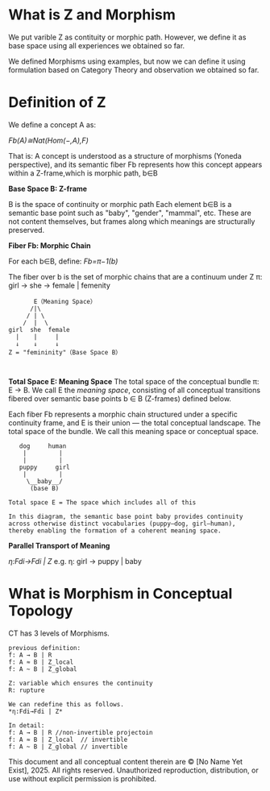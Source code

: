 # What is Z and Morphism
We put varible Z as contituity or morphic path. However, we define it as base space using all experiences we obtained so far.

We defined Morphisms using examples, but now we can define it using formulation based on Category Theory and observation we obtained so far.

# Definition of Z
We define a concept A as:

*Fb(A)≅Nat(Hom(−,A),F)*

That is: A concept is understood as a structure of morphisms (Yoneda perspective),
and its semantic fiber Fb​ represents how this concept appears within a Z-frame,which is morphic path, b∈B


**Base Space B: Z-frame**

B is the space of continuity or morphic path
Each element b∈B is a semantic base point such as "baby", "gender", "mammal", etc.
These are not content themselves, but frames along which meanings are structurally preserved.


**Fiber Fb​: Morphic Chain**

For each b∈B, define:
*Fb=π−1(b)*

The fiber over b is the set of morphic chains that are a continuum under Z
π: girl → she → female | femenity

```
       E（Meaning Space）
      /|\   
     / | \
    /  |  \
girl  she  female
  |    |     |
  ↓    ↓     ↓
Z = "femininity"（Base Space B）



```

**Total Space E: Meaning Space**
The total space of the conceptual bundle π: E → B.
We call E the *meaning space*, consisting of all conceptual transitions 
fibered over semantic base points b ∈ B (Z-frames) defined below.

Each fiber Fb represents a morphic chain structured under a specific continuity frame,
and E is their union — the total conceptual landscape.
The total space of the bundle. We call this meaning space or conceptual space.

```
   dog     human     
    |         |        
    |         |        
   puppy     girl    
    |         |        
     \__baby__/
      (base B)

Total space E = The space which includes all of this

In this diagram, the semantic base point baby provides continuity across otherwise distinct vocabularies (puppy–dog, girl–human), thereby enabling the formation of a coherent meaning space.

```

**Parallel Transport of Meaning**

*η:Fdi→Fdi | Z*
e.g. η: girl → puppy | baby

# What is Morphism in Conceptual Topology
CT has 3 levels of Morphisms.

```
previous definition:
f: A → B | R
f: A ≈ B | Z_local
f: A ~ B | Z_global

Z: variable which ensures the continuity 
R: rupture

We can redefine this as follows.
*η:Fdi→Fdi | Z*

In detail:
f: A → B | R //non-invertible projectoin
f: A ≈ B | Z_local  // invertible
f: A ~ B | Z_global // invertible
```

This document and all conceptual content therein are © [No Name Yet Exist], 2025. All rights reserved. Unauthorized reproduction, distribution, or use without explicit permission is prohibited.
